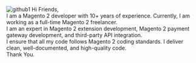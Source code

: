 ![github1](https://github.com/user-attachments/assets/180becc4-48f9-4083-93b9-348d97c25706)
Hi Friends,<br>
I am a Magento 2 developer with 10+ years of experience. Currently, I am working as a full-time Magento 2 freelancer. <br>I am an expert in Magento 2 extension development, Magento 2 payment gateway development, and third-party API integration.<br> I ensure that all my code follows Magento 2 coding standards. I deliver clean, well-documented, and high-quality code.<br>
Thank You.

